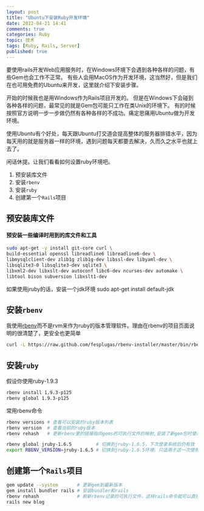 ```yaml
---
layout: post
title: "Ubuntu下安装Ruby开发环境"
date: 2012-04-21 14:41
comments: true
categories: Ruby
topic: 技术
tags: [Ruby, Rails, Server]
published: true
---
```


要使用rails开发Web应用服务时，在Windows环境下会遇到各种各样的问题，有些Gem也会工作不正常。
有些人会用MacOS作为开发环境，这当然好，但是我们在也可用免费的Ubuntu来开发，这里就介绍下安装步骤。

<!-- more -->

开始的时候我也是用Windows作为Rails项目开发的。
但是在Windows下会碰到各种各样的问题，最常见的就是Gem包可能只工作在类Unix的环境下。
有的时候按照官方说明一步一步做仍然有各种各样的不成功。痛定思痛用Ubuntu做为开发环境。

使用Ubuntu有个好处，每天跟Ubuntu打交道会提高整体的服务器排错水平，因为每天用的就是服务器一样的环境，遇到问题每天都要去解决，久而久之水平也就上去了。

闲话休提。让我们看看如何设置ruby环境吧。

1. 预安装库文件
2. 安装`rbenv`
3. 安装`ruby`
4. 创建第一个`Rails`项目

## 预安装库文件

#### 预安装一些编译时用到的库文件和工具

```sh
sudo apt-get -y install git-core curl \
build-essential openssl libreadline6 libreadline6-dev \
libmysqlclient-dev zlib1g zlib1g-dev libssl-dev libyaml-dev \
libsqlite3-0 libsqlite3-dev sqlite3 \
libxml2-dev libxslt-dev autoconf libc6-dev ncurses-dev automake \
libtool bison subversion libxslt1-dev
```

如果使用jruby的话，安装一个jdk环境
    sudo apt-get install default-jdk

## 安装`rbenv` 

我使用[rbenv]而不是rvm来作为ruby的版本管理软件。理由在rbenv的项目页面说明的很清楚了，更安全也更简单

[rbenv-installer]: https://github.com/fesplugas/rbenv-installer
[rbenv]: https://github.com/sstephenson/rbenv

```sh
curl -L https://raw.github.com/fesplugas/rbenv-installer/master/bin/rbenv-installer | bash
```

## 安装`ruby`

假设你使用ruby-1.9.3

```sh
rbenv install 1.9.3-p125
rbenv global 1.9.3-p125
```

常用rbenv命令

```sh
rbenv versions # 查看可以安装的ruby版本列表
rbenv version  # 查看当前的ruby版本
rbenv rehash   # 更新rbenv里的链接指向gems的可执行文件的映射,安装了新gem包时使用

rbenv global jruby-1.6.5         # 切换到jruby-1.6.5，下次登录系统后仍有效
export RBENV_VERSION=jruby-1.6.5 # 切换到jruby-1.6.5环境，只适用于这一次使用
```


## 创建第一个`Rails`项目

```sh
gem update --system       # 更新gem到最新版本
gem install bundler rails # 安装bundler和rails
rbenv rehash              # 刷新rbenv记录的可执行文件，这样rails命令就可以直接使用了
rails new blog
```
